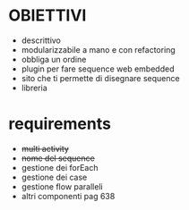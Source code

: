 <h1>OBIETTIVI</h1>

- descrittivo
- modularizzabile a mano e con refactoring
- obbliga un ordine
- plugin per fare sequence web embedded
- sito che ti permette di disegnare sequence
- libreria

<h1>requirements</h1>


- ~~multi activity~~
- ~~nome del sequence~~
- gestione dei forEach
- gestione dei case
- gestione flow paralleli
- altri componenti pag 638